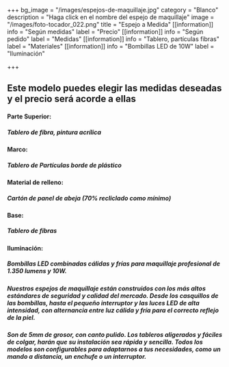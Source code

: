 +++
bg_image = "/images/espejos-de-maquillaje.jpg"
category = "Blanco"
description = "Haga click en el nombre del espejo de maquillaje"
image = "/images/foto-tocador_022.png"
title = "Espejo a Medida"
[[information]]
info = "Según medidas"
label = "Precio"
[[information]]
info = "Según pedido"
label = "Medidas"
[[information]]
info = "Tablero, partículas fibras"
label = "Materiales"
[[information]]
info = "Bombillas LED de 10W"
label = "Iluminación"

+++
## Este modelo puedes elegir las medidas deseadas y el precio será acorde a ellas

#### **Parte Superior:**

##### Tablero de fibra, pintura acrílica

#### **Marco:**

##### Tablero de Partículas borde de plástico

#### **Material de relleno:**

##### Cartón de panel de abeja (70% recliclado como mínimo)

#### **Base:**

##### Tablero de fibras

#### **Iluminación:**

##### Bombillas LED combinadas cálidas y frías para maquillaje profesional de 1.350 lumens y 10W.

##### Nuestros espejos de maquillaje están construidos con los más altos estándares de seguridad y calidad del mercado. Desde los casquillos de las bombillas, hasta el pequeño interruptor y las luces LED de alta intensidad, con alternancia entre luz cálida y fría para el correcto reflejo de la piel.

##### Son de 5mm de grosor, con canto pulido. Los tableros aligerados y fáciles de colgar, harán que su instalación sea rápida y sencilla. Todos los modelos son configurables para adaptarnos a tus necesidades, como un mando a distancia, un enchufe o un interruptor.